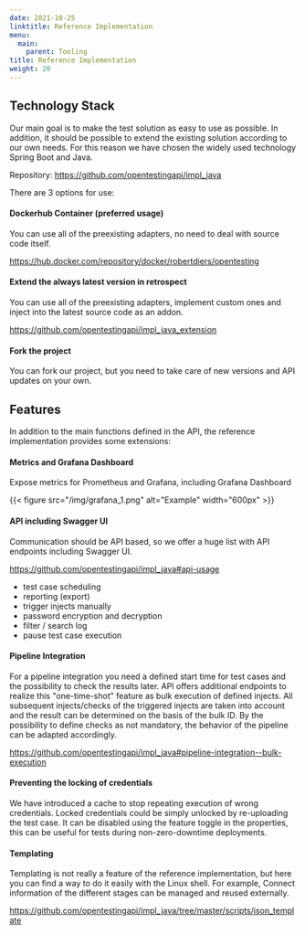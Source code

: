 ```yaml
---
date: 2021-10-25
linktitle: Reference Implementation
menu:
  main:
    parent: Tooling
title: Reference Implementation
weight: 20
---
```


## Technology Stack
Our main goal is to make the test solution as easy to use as possible. 
In addition, it should be possible to extend the existing solution according to our own needs. 
For this reason we have chosen the widely used technology Spring Boot and Java.

Repository:
<a href="https://github.com/opentestingapi/impl_java">https://github.com/opentestingapi/impl_java</a> 

There are 3 options for use:

#### Dockerhub Container (preferred usage)
You can use all of the preexisting adapters, no need to deal with source code itself.

<a href="https://hub.docker.com/repository/docker/robertdiers/opentesting">https://hub.docker.com/repository/docker/robertdiers/opentesting</a> 

#### Extend the always latest version in retrospect
You can use all of the preexisting adapters, implement custom ones and inject into the latest source code as an addon.

<a href="https://github.com/opentestingapi/impl_java_extension">https://github.com/opentestingapi/impl_java_extension</a> 

#### Fork the project
You can fork our project, but you need to take care of new versions and API updates on your own.

## Features

In addition to the main functions defined in the API, the reference implementation provides some extensions:

#### Metrics and Grafana Dashboard
Expose metrics for Prometheus and Grafana, including Grafana Dashboard

{{< figure src="/img/grafana_1.png" alt="Example" width="600px" >}}

#### API including Swagger UI
Communication should be API based, so we offer a huge list with API endpoints including Swagger UI.

<a href="https://github.com/opentestingapi/impl_java#api-usage">https://github.com/opentestingapi/impl_java#api-usage</a>

* test case scheduling
* reporting (export)
* trigger injects manually
* password encryption and decryption
* filter / search log
* pause test case execution

#### Pipeline Integration
For a pipeline integration you need a defined start time for test cases and the possibility to check the results later.
API offers additional endpoints to realize this "one-time-shot" feature as bulk execution of defined injects.
All subsequent injects/checks of the triggered injects are taken into account and the result can be determined on the basis of the bulk ID. 
By the possibility to define checks as not mandatory, the behavior of the pipeline can be adapted accordingly.

<a href="https://github.com/opentestingapi/impl_java#pipeline-integration--bulk-execution">https://github.com/opentestingapi/impl_java#pipeline-integration--bulk-execution</a>

#### Preventing the locking of credentials
We have introduced a cache to stop repeating execution of wrong credentials.
Locked credentials could be simply unlocked by re-uploading the test case.
It can be disabled using the feature toggle in the properties, this can be useful for tests during non-zero-downtime deployments.

#### Templating
Templating is not really a feature of the reference implementation, but here you can find a way to do it easily with the Linux shell.
For example, Connect information of the different stages can be managed and reused externally.

<a href="https://github.com/opentestingapi/impl_java/tree/master/scripts/json_template">https://github.com/opentestingapi/impl_java/tree/master/scripts/json_template</a>
